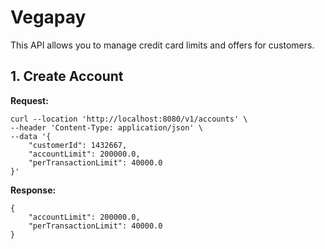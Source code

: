 # Vegapay

This API allows you to manage credit card limits and offers for customers.

## 1. Create Account

**Request:**

```shell
curl --location 'http://localhost:8080/v1/accounts' \
--header 'Content-Type: application/json' \
--data '{
    "customerId": 1432667,
    "accountLimit": 200000.0,
    "perTransactionLimit": 40000.0
}'
```
**Response:**

```shell
{
    "accountLimit": 200000.0,
    "perTransactionLimit": 40000.0
}
```



